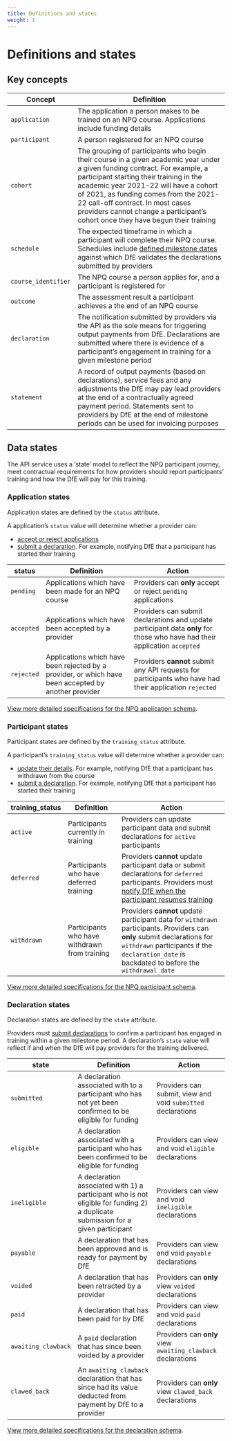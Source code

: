 ```yaml
---
title: Definitions and states
weight: 1
---
```


# Definitions and states

## Key concepts

| Concept      | Definition|
| -------- | --------  |
| `application`    | The application a person makes to be trained on an NPQ course. Applications include funding details       |
| `participant`    | A person registered for an NPQ course      |
| `cohort`     | The grouping of participants who begin their course in a given academic year under a given funding contract. For example, a participant starting their training in the academic year 2021-22 will have a cohort of 2021, as funding comes from the 2021-22 call-off contract. In most cases providers cannot change a participant’s cohort once they have begun their training      |
| `schedule`     | The expected timeframe in which a participant will complete their NPQ course. Schedules include [defined milestone dates](/api-reference/npq/schedules-and-milestone-dates) against which DfE validates the declarations submitted by providers      |
| `course_identifier`      | The NPQ course a person applies for, and a participant is registered for      |
| `outcome`      | The assessment result a participant achieves a the end of an NPQ course      |
| `declaration`    | The notification submitted by providers via the API as the sole means for triggering output payments from DfE. Declarations are submitted where there is evidence of a participant’s engagement in training for a given milestone period      |
| `statement`    | A record of output payments (based on declarations), service fees and any adjustments the DfE may pay lead providers at the end of a contractually agreed payment period. Statements sent to providers by DfE at the end of milestone periods can be used for invoicing purposes     |

## Data states

The API service uses a ‘state’ model to reflect the NPQ participant journey, meet contractual requirements for how providers should report participants’ training and how the DfE will pay for this training.

### Application states

Application states are defined by the `status` attribute. 

A application’s `status` value will determine whether a provider can: 

* [accept or reject applications](/api-reference/npq/guidance/#view-accept-or-reject-npq-applications)
* [submit a declaration](/api-reference/npq/guidance/#submit-view-and-void-declarations). For example, notifying DfE that a participant has started their training

| status | Definition | Action |
| -------- | -------- | -------- |
| `pending`     | Applications which have been made for an NPQ course     | Providers can **only** accept or reject `pending` applications     |
| `accepted`     | Applications which have been accepted by a provider    | Providers can submit declarations and update participant data **only** for those who have had their application `accepted`    |
| `rejected`     | Applications which have been rejected by a provider, or which have been accepted by another provider     | Providers **cannot** submit any API requests for participants who have had their application `rejected`     |

[View more detailed specifications for the NPQ application schema](/api-reference/reference-v3.html#schema-npqapplicationattributes).

### Participant states

Participant states are defined by the `training_status` attribute. 

A participant’s `training_status` value will determine whether a provider can: 

* [update their details](/api-reference/npq/guidance/#view-and-update-participant-data). For example, notifying DfE that a participant has withdrawn from the course 
* [submit a declaration](/api-reference/npq/guidance/#submit-view-and-void-declarations). For example, notifying DfE that a participant has started their training

| training_status | Definition | Action |
| -------- | -------- | -------- |
| `active`     | Participants currently in training     | Providers can update participant data and submit declarations for `active` participants     |
| `deferred`     | Participants who have deferred training     | Providers **cannot** update participant data or submit declarations for `deferred` participants. Providers must [notify DfE when the participant resumes training](/api-reference/ecf/guidance/#notify-dfe-a-participant-has-resumed-training)     |
| `withdrawn`     | Participants who have withdrawn from training     | Providers **cannot** update participant data for `withdrawn` participants. Providers can **only** submit declarations for `withdrawn` participants if the `declaration_date` is backdated to before the `withdrawal_date`     |

[View more detailed specifications for the NPQ participant schema](/api-reference/reference-v3.html#schema-npqparticipant).

### Declaration states

Declaration states are defined by the `state` attribute. 

Providers must [submit declarations](/api-reference/ecf/guidance/#submit-view-and-void-declarations) to confirm a participant has engaged in training within a given milestone period. A declaration’s `state` value will reflect if and when the DfE will pay providers for the training delivered.

| state | Definition | Action |
| -------- | -------- | -------- |
| `submitted`     | A declaration associated with to a participant who has not yet been confirmed to be eligible for funding    | Providers can submit, view and void `submitted` declarations    |
| `eligible`     | A declaration associated with a participant who has been confirmed to be eligible for funding     | Providers can view and void `eligible` declarations    |
| `ineligible`     | A declaration associated with 1) a participant who is not eligible for funding 2) a duplicate submission for a given participant    | Providers can view and void `ineligible` declarations     |
| `payable`     | A declaration that has been approved and is ready for payment by DfE    | Providers can view and void `payable` declarations     |
| `voided`     | A declaration that has been retracted by a provider    | Providers can **only** view `voided` declarations   |
| `paid`     | A declaration that has been paid for by DfE    | Providers can view and void `paid` declarations     |
| `awaiting_clawback`     | A `paid` declaration that has since been voided by a provider    | Providers can **only** view `awaiting_clawback` declarations     |
| `clawed_back`     | An `awaiting_clawback` declaration that has since had its value deducted from payment by DfE to a provider     | Providers can **only** view `clawed_back` declarations     |

[View more detailed specifications for the declaration schema](/api-reference/reference-v3.html#schema-npqparticipantdeclarationattributes).
